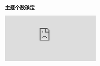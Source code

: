 ### 主题个数确定
![image](https://github.com/Cyber-Security-Team/binary_function_similarity/blob/main/%E6%83%85%E6%8A%A5%E5%88%86%E6%9E%90/image/topic.html)
